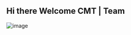 ## Hi there Welcome CMT | Team
![image](https://user-images.githubusercontent.com/92306660/160616181-777b8bb7-276c-4d7d-a8bf-edaf05310f67.png)


